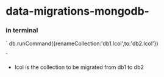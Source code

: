 # data-migrations-mongodb-
### in terminal
`
     db.runCommand({renameCollection:'db1.lcol',to:'db2.lcol'})

`
- lcol is the collection to be migrated from db1 to db2
